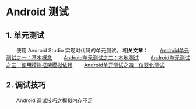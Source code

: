 # Android 测试

## 1. 单元测试
　　使用 Android Studio 实现对代码的单元测试。
**相关文章：**
　　[Android单元测试之一：基本概念](https://github.com/ZhangMiao147/android_learning_notes/blob/master/test/Android%E5%8D%95%E5%85%83%E6%B5%8B%E8%AF%95%E4%B9%8B%E4%B8%80%EF%BC%9A%E5%9F%BA%E6%9C%AC%E6%A6%82%E5%BF%B5.md)
　　[Android单元测试之二：本地测试](https://github.com/ZhangMiao147/android_learning_notes/blob/master/test/Android%E5%8D%95%E5%85%83%E6%B5%8B%E8%AF%95%E4%B9%8B%E4%BA%8C%EF%BC%9A%E6%9C%AC%E5%9C%B0%E6%B5%8B%E8%AF%95.md)
　　[Android单元测试之三：使用模拟框架模拟依赖](https://github.com/ZhangMiao147/android_learning_notes/blob/master/test/Android%E5%8D%95%E5%85%83%E6%B5%8B%E8%AF%95%E4%B9%8B%E4%B8%89%EF%BC%9A%E4%BD%BF%E7%94%A8%E6%A8%A1%E6%8B%9F%E6%A1%86%E6%9E%B6%E6%A8%A1%E6%8B%9F%E4%BE%9D%E8%B5%96.md)
　　[Android单元测试之四：仪器化测试](https://github.com/ZhangMiao147/android_learning_notes/blob/master/test/Android%E5%8D%95%E5%85%83%E6%B5%8B%E8%AF%95%E4%B9%8B%E5%9B%9B%EF%BC%9A%E4%BB%AA%E5%99%A8%E5%8C%96%E6%B5%8B%E8%AF%95.md)

## 2. 调试技巧
　　Android 调试技巧之模拟内存不足
